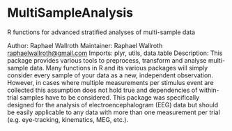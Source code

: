 # MultiSampleAnalysis
R functions for advanced stratified analyses of multi-sample data

Author: Raphael Wallroth
Maintainer: Raphael Wallroth <raphaelwallroth@gmail.com>
Imports: plyr, utils, data.table
Description: This package provides various tools to preprocess, transform and analyse multi-sample data. Many functions in R and its various packages will simply consider every sample of your data as a new, independent observation. However, in cases where multiple measurements per stimulus event are collected this assumption does not hold true and dependencies of within-trial samples have to be considered. This package was specifically designed for the analysis of electroencephalogram (EEG) data but should be easily applicable to any data with more than one measurement per trial (e.g. eye-tracking, kinematics, MEG, etc.). 